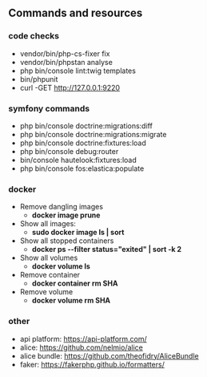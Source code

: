 ## Commands and resources

### code checks
- vendor/bin/php-cs-fixer fix
- vendor/bin/phpstan analyse
- php bin/console lint:twig templates
- bin/phpunit
- curl -GET http://127.0.0.1:9220


### symfony commands
- php bin/console doctrine:migrations:diff
- php bin/console doctrine:migrations:migrate
- php bin/console doctrine:fixtures:load
- php bin/console debug:router
- bin/console hautelook:fixtures:load
- php bin/console fos:elastica:populate


### docker 
- Remove dangling images
   -  **docker image prune**
 - Show all images: 
   - **sudo docker image ls | sort**
 - Show all stopped containers
   - **docker ps --filter status="exited" | sort -k 2**
 - Show all volumes
   - **docker volume ls**
 - Remove container
   - **docker container rm SHA**
 - Remove volume
   - **docker volume rm SHA**



### other
- api platform: https://api-platform.com/
- alice: https://github.com/nelmio/alice
- alice bundle: https://github.com/theofidry/AliceBundle
- faker: https://fakerphp.github.io/formatters/





